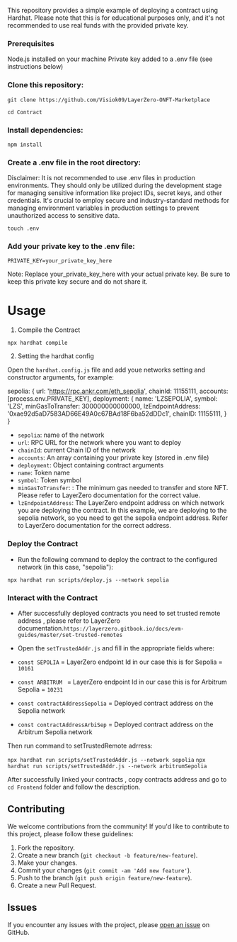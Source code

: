 This repository provides a simple example of deploying a contract using Hardhat. Please note that this is for educational purposes only, and it's not recommended to use real funds with the provided private key.

### Prerequisites

Node.js installed on your machine
Private key added to a .env file (see instructions below)

### Clone this repository:

`git clone https://github.com/Visiok09/LayerZero-ONFT-Marketplace`

`cd Contract`

### Install dependencies:

`npm install`

### Create a .env file in the root directory:

Disclaimer: It is not recommended to use .env files in production environments. They should only be utilized during the development stage for managing sensitive information like project IDs, secret keys, and other credentials. It's crucial to employ secure and industry-standard methods for managing environment variables in production settings to prevent unauthorized access to sensitive data.

`touch .env`

### Add your private key to the .env file:

`PRIVATE_KEY=your_private_key_here`

Note: Replace your_private_key_here with your actual private key. Be sure to keep this private key secure and do not share it.

# Usage

1. Compile the Contract

`npx hardhat compile`

2. Setting the hardhat config

Open the `hardhat.config.js` file and add youe networks setting and constructor arguments, for example:

sepolia: {
url: 'https://rpc.ankr.com/eth_sepolia',
chainId: 11155111,
accounts: [process.env.PRIVATE_KEY],
deployment: {
name: 'LZSEPOLIA',
symbol: 'LZS',
minGasToTransfer: 300000000000000,
lzEndpointAddress: '0xae92d5aD7583AD66E49A0c67BAd18F6ba52dDDc1',
chainID: 11155111,
}
}

- `sepolia`: name of the network
- `url`: RPC URL for the network where you want to deploy
- `chainId`: current Chain ID of the network
- `accounts`: An array containing your private key (stored in .env file)
- `deployment`: Object containing contract arguments
- `name`: Token name
- `symbol`: Token symbol
- `minGasToTransfer`: : The minimum gas needed to transfer and store NFT. Please refer to LayerZero documentation for the correct value.
- `lzEndpointAddress`: The LayerZero endpoint address on which network you are deploying the contract. In this example, we are deploying to the sepolia network, so you need to get the sepolia endpoint address. Refer to LayerZero documentation for the correct address.

### Deploy the Contract

- Run the following command to deploy the contract to the configured network (in this case, "sepolia"):

`npx hardhat run scripts/deploy.js --network sepolia`

### Interact with the Contract

- After successfully deployed contracts you need to set trusted remote address , please refer to LayerZero documentation.`https://layerzero.gitbook.io/docs/evm-guides/master/set-trusted-remotes`

- Open the `setTrustedAddr.js` and fill in the appropriate fields where:
- `const SEPOLIA` = LayerZero endpoint Id in our case this is for Sepolia = `10161`
- `const ARBITRUM ` = LayerZero endpoint Id in our case this is for Arbitrum Sepolia = `10231`
- `const contractAddressSepolia` = Deployed contract address on the Sepolia network
- `const contractAddressArbiSep` = Deployed contract address on the Arbitrum Sepolia network

Then run command to setTrustedRemote adrress:

`npx hardhat run scripts/setTrustedAddr.js --network sepolia`
`npx hardhat run scripts/setTrustedAddr.js --network arbitrumSepolia`

After successfully linked your contracts , copy contracts address and go to `cd Frontend` folder and follow the description.

## Contributing

We welcome contributions from the community! If you'd like to contribute to this project, please follow these guidelines:

1. Fork the repository.
2. Create a new branch (`git checkout -b feature/new-feature`).
3. Make your changes.
4. Commit your changes (`git commit -am 'Add new feature'`).
5. Push to the branch (`git push origin feature/new-feature`).
6. Create a new Pull Request.

## Issues

If you encounter any issues with the project, please [open an issue](https://github.com/Visiok09/LayerZero-ONFT-Marketplace) on GitHub.
